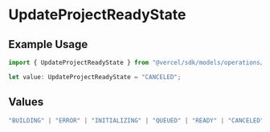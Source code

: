 # UpdateProjectReadyState

## Example Usage

```typescript
import { UpdateProjectReadyState } from "@vercel/sdk/models/operations/updateproject.js";

let value: UpdateProjectReadyState = "CANCELED";
```

## Values

```typescript
"BUILDING" | "ERROR" | "INITIALIZING" | "QUEUED" | "READY" | "CANCELED"
```